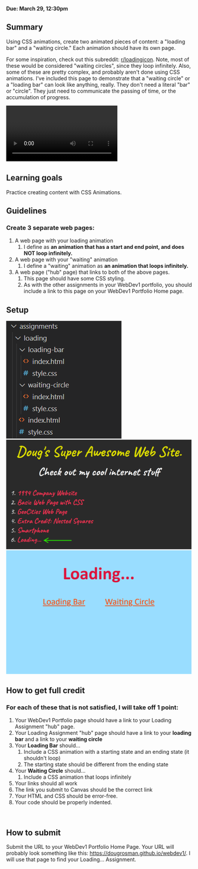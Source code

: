 <style>
    video, img {
        max-width: 500px; 
    }
</style>

**Due: March 29, 12:30pm**

## **Summary**
Using CSS animations, create two animated pieces of content: a "loading bar" and a "waiting circle." Each animation should have its own page.

For some inspiration, check out this subreddit: [r/loadingicon](https://www.reddit.com/r/loadingicon/). Note, most of these would be considered "waiting circles", since they loop infinitely. Also, some of these are pretty complex, and probably aren't done using CSS animations. I've included this page to demonstrate that a "waiting circle" or a "loading bar" can look like anything, really. They don't need a literal "bar" or "circle". They just need to communicate the passing of time, or the accumulation of progress.

<video src="videos/loading-bar.mp4"></video>



## **Learning goals**
Practice creating content with CSS Animations.

## **Guidelines**

### Create 3 separate web pages:

1. A web page with your loading animation
   1. I define as **an animation that has a start and end point, and does NOT loop infinitely.**
2. A web page with your "waiting" animation
   1. I define a "waiting" animation as **an animation that loops infinitely.**
3. A web page ("hub" page) that links to both of the above pages.
   1. This page should have some CSS styling.
   2. As with the other assignments in your WebDev1 portfolio, you should include a link to this page on your WebDev1 Portfolio Home page.

## **Setup**
![VS Code file structure](images/loading-hub.png)
![Portfolio Page](images/portfolio-page.png)
![Loading Bar hub page](images/loading-hub-page.png)


## **How to get full credit**

### For each of these that is not satisfied, I will take off 1 point:

1. Your WebDev1 Portfolio page should have a link to your Loading Assignment "hub" page.
2. Your Loading Assignment "hub" page should have a link to your **loading bar** and a link to your **waiting circle**
3. Your **Loading Bar** should...
   1. Include a CSS animation with a starting state and an ending state (it shouldn't loop)
   2. The starting state should be different from the ending state
4. Your **Waiting Circle** should...
   1. Include a CSS animation that loops infinitely
5. Your links should all work
6. The link you submit to Canvas should be the correct link
7. Your HTML and CSS should be error-free.
8. Your code should be properly indented.

  

## **How to submit**


Submit the URL to your WebDev1 Portfolio Home Page. Your URL will probably look something like this: https://dougrosman.github.io/webdev1/. I will use that page to find your Loading... Assignment.